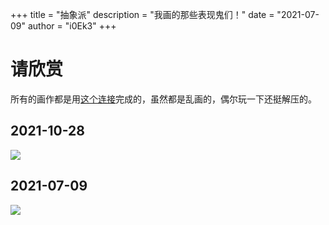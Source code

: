 +++
title = "抽象派"
description = "我画的那些表现鬼们！"
date = "2021-07-09"
author = "i0Ek3"
+++


# 请欣赏

所有的画作都是用[这个连接](https://david.li/paint/)完成的，虽然都是乱画的，偶尔玩一下还挺解压的。

## 2021-10-28

![](https://cdn.jsdelivr.net/gh/i0Ek3/apichost@main/niter.top/Snipaste_2021-10-28_18-04-15.6cohqytc2dxc.jpg)

## 2021-07-09

![](https://cdn.jsdelivr.net/gh/i0Ek3/apichost@main/niter.top/20210709.3nmzn6jj5fuo.png)
